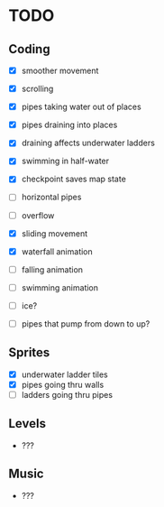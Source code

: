 # TODO

## Coding

* [X] smoother movement

* [X] scrolling
* [X] pipes taking water out of places
* [X] pipes draining into places
* [X] draining affects underwater ladders

* [X] swimming in half-water
* [X] checkpoint saves map state

* [ ] horizontal pipes
* [ ] overflow

* [X] sliding movement
* [X] waterfall animation
* [ ] falling animation
* [ ] swimming animation

* [ ] ice?
* [ ] pipes that pump from down to up?

## Sprites

* [X] underwater ladder tiles
* [X] pipes going thru walls
* [ ] ladders going thru pipes

## Levels

* ???

## Music

* ???
